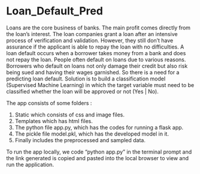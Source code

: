 # Loan_Default_Pred

Loans are the core business of banks. The main profit comes directly from the loan’s interest. The loan companies grant a loan after an intensive process of verification and validation. However, they still don’t have assurance if the applicant is able to repay the loan with no difficulties. A loan default occurs when a borrower takes money from a bank and does not repay the loan. People often default on loans due to various reasons. Borrowers who default on loans not only damage their credit but also risk being sued and having their wages garnished. So there is a need for a predicting loan default. Solution is to build a classification model (Supervised Machine Learning) in which the target variable must need to be classified whether the loan will be approved or not (Yes | No). 

The app consists of some folders : 

1. Static which consists of css and image files. 
2. Templates which has html files. 
3. The python file app.py, which has the codes for running a flask app. 
4. The pickle file model.pkl, which has the developed model in it. 
5. Finally includes the preprocessed and sampled data. 

To run the app locally, we code “python app.py” in the terminal prompt and the link generated is copied and pasted into the local browser to view and run the application.
